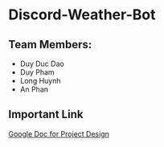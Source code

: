 # Discord-Weather-Bot
## Team Members:
* Duy Duc Dao
* Duy Pham
* Long Huynh
* An Phan

## Important Link
[Google Doc for Project Design](https://docs.google.com/document/d/1nBFq2As0M0AnLuiXPtYQiv2h9XFqSadd80-WpTHApG8/edit?usp=sharing)